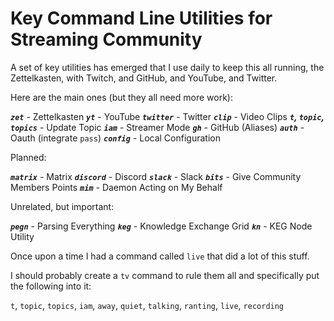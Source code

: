 # Key Command Line Utilities for Streaming Community

A set of key utilities has emerged that I use daily to keep this all
running, the Zettelkasten, with Twitch, and GitHub, and YouTube, and
Twitter. 

Here are the main ones (but they all need more work):

***`zet`*** - Zettelkasten
***`yt`*** - YouTube
***`twitter`*** - Twitter
***`clip`*** - Video Clips
***`t`, `topic`, `topics`*** - Update Topic
***`iam`*** - Streamer Mode
***`gh`*** - GitHub (Aliases)
***`auth`*** - Oauth (integrate `pass`)
***`config`*** - Local Configuration

Planned:

***`matrix`*** - Matrix
***`discord`*** - Discord
***`slack`*** - Slack
***`bits`*** - Give Community Members Points
***`mim`*** - Daemon Acting on My Behalf

Unrelated, but important:

***`pegn`*** - Parsing Everything
***`keg`*** - Knowledge Exchange Grid
***`kn`*** - KEG Node Utility

Once upon a time I had a command called `live` that did a lot of this
stuff.

I should probably create a `tv` command to rule them all and
specifically put the following into it:

`t`, `topic`, `topics`, `iam`, `away`, `quiet`, `talking`, `ranting`, `live`, `recording`
